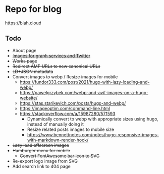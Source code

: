 # Repo for blog

<https://blah.cloud>

## Todo

* About page
* ~~[Images for graph services and Twitter](https://www.jannikarndt.de/blog/2021/05/generating_open_graph_images/)~~
* ~~Works page~~
* ~~Redirect AMP URLs to new canonical URLs~~
* ~~LD+JSON metadata~~
* ~~Convert images to webp~~ / ~~Resize images for mobile~~
  * <https://fundor333.com/post/2021/hugo-with-lazy-loading-and-webp/>
  * <https://pawelgrzybek.com/webp-and-avif-images-on-a-hugo-website/>
  * <https://stas.starikevich.com/posts/hugo-and-webp/>
  * <https://imageoptim.com/command-line.html>
  * <https://stackoverflow.com/a/15987280/571593>
    * Dynamically convert to webp with appropriate sizes using hugo, instead of manually doing it
    * Resize related posts images to mobile size
    * <https://www.bennettnotes.com/notes/hugo-responsive-images-with-markdown-render-hook/>
* ~~Lazy load offscreen images~~
* ~~Hamburger menu for mobile~~
  * ~~Convert FontAwesome bar icon to SVG~~
* Re-export logo image from SVG
* Add search link to 404 page
